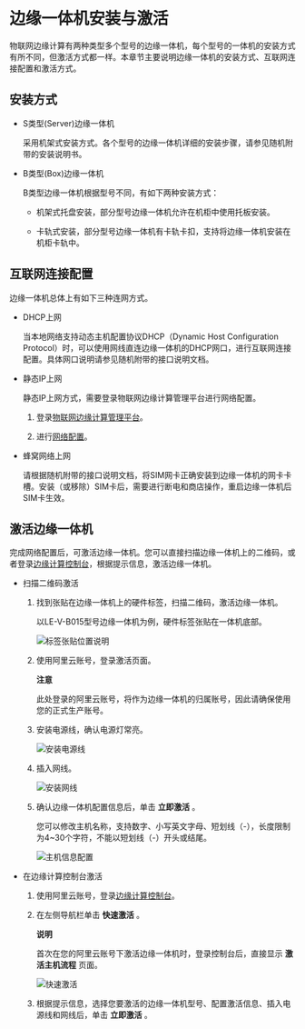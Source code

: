 边缘一体机安装与激活 
===============================

物联网边缘计算有两种类型多个型号的边缘一体机，每个型号的一体机的安装方式有所不同，但激活方式都一样。本章节主要说明边缘一体机的安装方式、互联网连接配置和激活方式。

安装方式 
-------------------------

* S类型(Server)边缘一体机

  采用机架式安装方式。各个型号的边缘一体机详细的安装步骤，请参见随机附带的安装说明书。
  

* B类型(Box)边缘一体机

  B类型边缘一体机根据型号不同，有如下两种安装方式：
  * 机架式托盘安装，部分型号边缘一体机允许在机柜中使用托板安装。

    
  
  * 卡轨式安装，部分型号边缘一体机有卡轨卡扣，支持将边缘一体机安装在机柜卡轨中。

    
  

  




互联网连接配置 
----------------------------

边缘一体机总体上有如下三种连网方式。

* DHCP上网

  当本地网络支持动态主机配置协议DHCP（Dynamic Host Configuration Protocol）时，可以使用网线直连边缘一体机的DHCP网口，进行互联网连接配置。具体网口说明请参见随机附带的接口说明文档。
  

* 静态IP上网

  静态IP上网方式，需要登录物联网边缘计算管理平台进行网络配置。
  1. 登录[物联网边缘计算管理平台](/cn.zh-CN/物联网边缘计算（新版本）/边缘计算管理/本地管理/物联网边缘计算管理平台简介.md)。

     
  
  2. 进行[网络配置](/cn.zh-CN/物联网边缘计算（新版本）/边缘计算管理/本地管理/网络配置.md)。

     
  

  

* 蜂窝网络上网

  请根据随机附带的接口说明文档，将SIM网卡正确安装到边缘一体机的网卡卡槽。安装（或移除）SIM卡后，需要进行断电和商店操作，重启边缘一体机后SIM卡生效。
  




激活边缘一体机 
----------------------------

完成网络配置后，可激活边缘一体机。您可以直接扫描边缘一体机上的二维码，或者登录[边缘计算控制台](https://iotedge.console.aliyun.com)，根据提示信息，激活边缘一体机。

* 扫描二维码激活

  1. 找到张贴在边缘一体机上的硬件标签，扫描二维码，激活边缘一体机。

     以LE-V-B015型号边缘一体机为例，硬件标签张贴在一体机底部。

     ![标签张贴位置说明](https://static-aliyun-doc.oss-accelerate.aliyuncs.com/assets/img/zh-CN/0569579061/p207465.png)
     
  
  2. 使用阿里云账号，登录激活页面。

     **注意**

     此处登录的阿里云账号，将作为边缘一体机的归属账号，因此请确保使用您的正式生产账号。
     
  
  3. 安装电源线，确认电源灯常亮。

     ![安装电源线 ](https://static-aliyun-doc.oss-accelerate.aliyuncs.com/assets/img/zh-CN/0569579061/p207471.png)
     
  
  4. 插入网线。

     ![安装网线](https://static-aliyun-doc.oss-accelerate.aliyuncs.com/assets/img/zh-CN/0569579061/p207472.png)
     
  
  5. 确认边缘一体机配置信息后，单击 **立即激活** 。

     您可以修改主机名称，支持数字、小写英文字母、短划线（-），长度限制为4\~30个字符，不能以短划线（-）开头或结尾。

     ![主机信息配置](https://static-aliyun-doc.oss-accelerate.aliyuncs.com/assets/img/zh-CN/0569579061/p207475.png)
     
  

  




<!-- -->

* 在边缘计算控制台激活

  1. 使用阿里云账号，登录[边缘计算控制台](https://iotedge.console.aliyun.com)。

     
  
  2. 在左侧导航栏单击 **快速激活** 。

     **说明**

     首次在您的阿里云账号下激活边缘一体机时，登录控制台后，直接显示 **激活主机流程** 页面。

     ![快速激活](https://static-aliyun-doc.oss-accelerate.aliyuncs.com/assets/img/zh-CN/0569579061/p207364.png)
     
  
  3. 根据提示信息，选择您要激活的边缘一体机型号、配置激活信息、插入电源线和网线后，单击 **立即激活** 。

     
  

  



